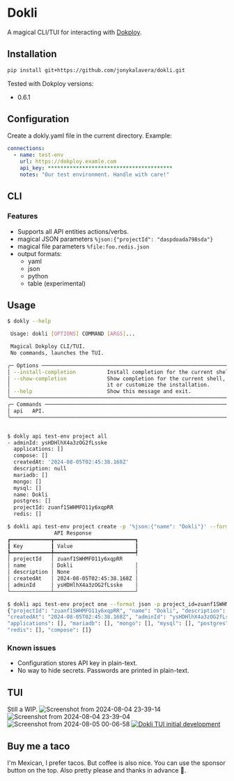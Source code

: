 # Dokli

A magical CLI/TUI for interacting with [Dokploy](https://github.com/Dokploy/dokploy).

## Installation

```bash
pip install git+https://github.com/jonykalavera/dokli.git
```

Tested with Dokploy versions:

- 0.6.1

## Configuration

Create a dokly.yaml file in the current directory. Example:

```yaml
connections:
  - name: test-env
    url: https://dokploy.examle.com
    api_key: ****************************************
    notes: "Our test environment. Handle with care!"
```

## CLI

### Features

- Supports all API entities actions/verbs.
- magical JSON parameters `%json:{"projectId": "daspdoada798sda"}`
- magical file parameters `%file:foo.redis.json`
- output formats:
  - yaml
  - json
  - python
  - table (experimental)

## Usage

```bash
$ dokly --help

 Usage: dokli [OPTIONS] COMMAND [ARGS]...

 Magical Dokploy CLI/TUI.
 No commands, launches the TUI.

╭─ Options ────────────────────────────────────────────────────────────────────╮
│ --install-completion          Install completion for the current shell.      │
│ --show-completion             Show completion for the current shell, to copy │
│                               it or customize the installation.              │
│ --help                        Show this message and exit.                    │
╰──────────────────────────────────────────────────────────────────────────────╯
╭─ Commands ───────────────────────────────────────────────────────────────────╮
│ api   API.                                                                   │
╰──────────────────────────────────────────────────────────────────────────────╯


$ dokly api test-env project all
- adminId: ysHDHlhX4a3zOG2fLsske
  applications: []
  compose: []
  createdAt: '2024-08-05T02:45:38.168Z'
  description: null
  mariadb: []
  mongo: []
  mysql: []
  name: Dokli
  postgres: []
  projectId: zuanf1SWHMFO11y6xqpRR
  redis: []

$ dokli api test-env project create -p '%json:{"name": "Dokli"}' --format table
               API Response
┏━━━━━━━━━━━━━┳━━━━━━━━━━━━━━━━━━━━━━━━━━┓
┃ Key         ┃ Value                    ┃
┡━━━━━━━━━━━━━╇━━━━━━━━━━━━━━━━━━━━━━━━━━┩
│ projectId   │ zuanf1SWHMFO11y6xqpRR
│ name        │ Dokli                    │
│ description │ None                     │
│ createdAt   │ 2024-08-05T02:45:38.168Z │
│ adminId     │ ysHDHlhX4a3zOG2fLsske    │
└─────────────┴──────────────────────────┘

$ dokli api test-env project one --format json -p project_id=zuanf1SWHMFO11y6xqpRR
{"projectId": "zuanf1SWHMFO11y6xqpRR", "name": "Dokli", "description": null,
"createdAt": "2024-08-05T02:45:38.168Z", "adminId": "ysHDHlhX4a3zOG2fLsske",
"applications": [], "mariadb": [], "mongo": [], "mysql": [], "postgres": [],
"redis": [], "compose": []}
```

### Known issues

- Configuration stores API key in plain-text.
- No way to hide secrets. Passwords are printed in plain-text.

## TUI

Still a WIP.
![Screenshot from 2024-08-04 23-39-14](https://github.com/user-attachments/assets/9943d053-f3a6-40dd-90b7-07502fb81925)
![Screenshot from 2024-08-04 23-39-04](https://github.com/user-attachments/assets/acce2413-7b48-472d-899a-71d469b6113d)
![Screenshot from 2024-08-05 00-06-58](https://github.com/user-attachments/assets/17fefe01-e072-4c18-8cc1-159de9e94adc)
[![Dokli TUI initial development](http://img.youtube.com/vi/IAnHfFV9_jU/0.jpg)](http://www.youtube.com/watch?v=IAnHfFV9_jU "Dokli TUI initial development")

## Buy me a taco

I'm Mexican, I prefer tacos. But coffee is also nice. You can use the sponsor button on the top. Also pretty please and thanks in advance 🥺.



